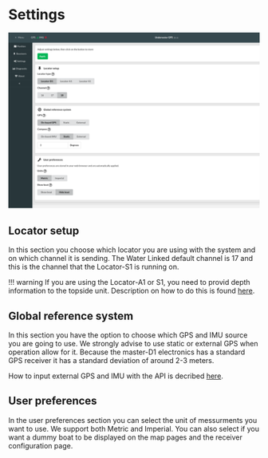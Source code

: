 # Settings

![settings](../../img/settings.png)

## Locator setup

In this section you choose which locator you are using with the system and on which channel it is sending. The Water Linked default channel is 17 and this is the channel that the Locator-S1 is running on. 

!!! warning
    If you are using the Locator-A1 or S1, you need to provid depth information to the topside unit. Description on how to do this is found [here](https://waterlinked.github.io/docs/explorer-kit/gui/api/).


## Global reference system

In this section you have the option to choose which GPS and IMU source you are going to use. We strongly advise to use static or external GPS when operation allow for it. Because the master-D1 electronics has a standard GPS receiver it has a standard deviation of around 2-3 meters. 

How to input external GPS and IMU with the API is decribed [here](https://waterlinked.github.io/docs/explorer-kit/gui/api).

## User preferences

In the user preferences section you can select the unit of messurments you want to use. We support both Metric and Imperial. You can also select if you want a dummy boat to be displayed on the map pages and the receiver configuration page. 